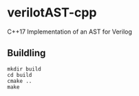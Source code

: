 # verilotAST-cpp
C++17 Implementation of an AST for Verilog


## Buildling
```
mkdir build
cd build
cmake ..
make
```
